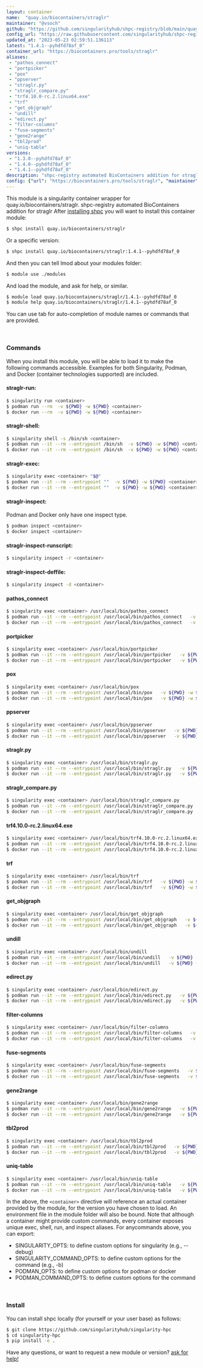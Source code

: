 ```yaml
---
layout: container
name:  "quay.io/biocontainers/straglr"
maintainer: "@vsoch"
github: "https://github.com/singularityhub/shpc-registry/blob/main/quay.io/biocontainers/straglr/container.yaml"
config_url: "https://raw.githubusercontent.com/singularityhub/shpc-registry/main/quay.io/biocontainers/straglr/container.yaml"
updated_at: "2023-05-23 02:59:51.136113"
latest: "1.4.1--pyhdfd78af_0"
container_url: "https://biocontainers.pro/tools/straglr"
aliases:
 - "pathos_connect"
 - "portpicker"
 - "pox"
 - "ppserver"
 - "straglr.py"
 - "straglr_compare.py"
 - "trf4.10.0-rc.2.linux64.exe"
 - "trf"
 - "get_objgraph"
 - "undill"
 - "edirect.py"
 - "filter-columns"
 - "fuse-segments"
 - "gene2range"
 - "tbl2prod"
 - "uniq-table"
versions:
 - "1.3.0--pyhdfd78af_0"
 - "1.4.0--pyhdfd78af_0"
 - "1.4.1--pyhdfd78af_0"
description: "shpc-registry automated BioContainers addition for straglr"
config: {"url": "https://biocontainers.pro/tools/straglr", "maintainer": "@vsoch", "description": "shpc-registry automated BioContainers addition for straglr", "latest": {"1.4.1--pyhdfd78af_0": "sha256:373914b663a4391e4bc479e891e2c1de0a8b2d41fdfe8fad85a492342a370875"}, "tags": {"1.3.0--pyhdfd78af_0": "sha256:cad130315c7e8c4c33436b660381a3b3725e72f2e3b20afa04d5d194442f6627", "1.4.0--pyhdfd78af_0": "sha256:07f275460d28286002daf3aa54de02a533f5a3406b1874f75c0bcf96813da913", "1.4.1--pyhdfd78af_0": "sha256:373914b663a4391e4bc479e891e2c1de0a8b2d41fdfe8fad85a492342a370875"}, "docker": "quay.io/biocontainers/straglr", "aliases": {"pathos_connect": "/usr/local/bin/pathos_connect", "portpicker": "/usr/local/bin/portpicker", "pox": "/usr/local/bin/pox", "ppserver": "/usr/local/bin/ppserver", "straglr.py": "/usr/local/bin/straglr.py", "straglr_compare.py": "/usr/local/bin/straglr_compare.py", "trf4.10.0-rc.2.linux64.exe": "/usr/local/bin/trf4.10.0-rc.2.linux64.exe", "trf": "/usr/local/bin/trf", "get_objgraph": "/usr/local/bin/get_objgraph", "undill": "/usr/local/bin/undill", "edirect.py": "/usr/local/bin/edirect.py", "filter-columns": "/usr/local/bin/filter-columns", "fuse-segments": "/usr/local/bin/fuse-segments", "gene2range": "/usr/local/bin/gene2range", "tbl2prod": "/usr/local/bin/tbl2prod", "uniq-table": "/usr/local/bin/uniq-table"}}
---
```


This module is a singularity container wrapper for quay.io/biocontainers/straglr.
shpc-registry automated BioContainers addition for straglr
After [installing shpc](#install) you will want to install this container module:


```bash
$ shpc install quay.io/biocontainers/straglr
```

Or a specific version:

```bash
$ shpc install quay.io/biocontainers/straglr:1.4.1--pyhdfd78af_0
```

And then you can tell lmod about your modules folder:

```bash
$ module use ./modules
```

And load the module, and ask for help, or similar.

```bash
$ module load quay.io/biocontainers/straglr/1.4.1--pyhdfd78af_0
$ module help quay.io/biocontainers/straglr/1.4.1--pyhdfd78af_0
```

You can use tab for auto-completion of module names or commands that are provided.

<br>

### Commands

When you install this module, you will be able to load it to make the following commands accessible.
Examples for both Singularity, Podman, and Docker (container technologies supported) are included.

#### straglr-run:

```bash
$ singularity run <container>
$ podman run --rm  -v ${PWD} -w ${PWD} <container>
$ docker run --rm  -v ${PWD} -w ${PWD} <container>
```

#### straglr-shell:

```bash
$ singularity shell -s /bin/sh <container>
$ podman run --it --rm --entrypoint /bin/sh  -v ${PWD} -w ${PWD} <container>
$ docker run --it --rm --entrypoint /bin/sh  -v ${PWD} -w ${PWD} <container>
```

#### straglr-exec:

```bash
$ singularity exec <container> "$@"
$ podman run --it --rm --entrypoint ""  -v ${PWD} -w ${PWD} <container> "$@"
$ docker run --it --rm --entrypoint ""  -v ${PWD} -w ${PWD} <container> "$@"
```

#### straglr-inspect:

Podman and Docker only have one inspect type.

```bash
$ podman inspect <container>
$ docker inspect <container>
```

#### straglr-inspect-runscript:

```bash
$ singularity inspect -r <container>
```

#### straglr-inspect-deffile:

```bash
$ singularity inspect -d <container>
```


#### pathos_connect

```bash
$ singularity exec <container> /usr/local/bin/pathos_connect
$ podman run --it --rm --entrypoint /usr/local/bin/pathos_connect   -v ${PWD} -w ${PWD} <container> -c " $@"
$ docker run --it --rm --entrypoint /usr/local/bin/pathos_connect   -v ${PWD} -w ${PWD} <container> -c " $@"
```


#### portpicker

```bash
$ singularity exec <container> /usr/local/bin/portpicker
$ podman run --it --rm --entrypoint /usr/local/bin/portpicker   -v ${PWD} -w ${PWD} <container> -c " $@"
$ docker run --it --rm --entrypoint /usr/local/bin/portpicker   -v ${PWD} -w ${PWD} <container> -c " $@"
```


#### pox

```bash
$ singularity exec <container> /usr/local/bin/pox
$ podman run --it --rm --entrypoint /usr/local/bin/pox   -v ${PWD} -w ${PWD} <container> -c " $@"
$ docker run --it --rm --entrypoint /usr/local/bin/pox   -v ${PWD} -w ${PWD} <container> -c " $@"
```


#### ppserver

```bash
$ singularity exec <container> /usr/local/bin/ppserver
$ podman run --it --rm --entrypoint /usr/local/bin/ppserver   -v ${PWD} -w ${PWD} <container> -c " $@"
$ docker run --it --rm --entrypoint /usr/local/bin/ppserver   -v ${PWD} -w ${PWD} <container> -c " $@"
```


#### straglr.py

```bash
$ singularity exec <container> /usr/local/bin/straglr.py
$ podman run --it --rm --entrypoint /usr/local/bin/straglr.py   -v ${PWD} -w ${PWD} <container> -c " $@"
$ docker run --it --rm --entrypoint /usr/local/bin/straglr.py   -v ${PWD} -w ${PWD} <container> -c " $@"
```


#### straglr_compare.py

```bash
$ singularity exec <container> /usr/local/bin/straglr_compare.py
$ podman run --it --rm --entrypoint /usr/local/bin/straglr_compare.py   -v ${PWD} -w ${PWD} <container> -c " $@"
$ docker run --it --rm --entrypoint /usr/local/bin/straglr_compare.py   -v ${PWD} -w ${PWD} <container> -c " $@"
```


#### trf4.10.0-rc.2.linux64.exe

```bash
$ singularity exec <container> /usr/local/bin/trf4.10.0-rc.2.linux64.exe
$ podman run --it --rm --entrypoint /usr/local/bin/trf4.10.0-rc.2.linux64.exe   -v ${PWD} -w ${PWD} <container> -c " $@"
$ docker run --it --rm --entrypoint /usr/local/bin/trf4.10.0-rc.2.linux64.exe   -v ${PWD} -w ${PWD} <container> -c " $@"
```


#### trf

```bash
$ singularity exec <container> /usr/local/bin/trf
$ podman run --it --rm --entrypoint /usr/local/bin/trf   -v ${PWD} -w ${PWD} <container> -c " $@"
$ docker run --it --rm --entrypoint /usr/local/bin/trf   -v ${PWD} -w ${PWD} <container> -c " $@"
```


#### get_objgraph

```bash
$ singularity exec <container> /usr/local/bin/get_objgraph
$ podman run --it --rm --entrypoint /usr/local/bin/get_objgraph   -v ${PWD} -w ${PWD} <container> -c " $@"
$ docker run --it --rm --entrypoint /usr/local/bin/get_objgraph   -v ${PWD} -w ${PWD} <container> -c " $@"
```


#### undill

```bash
$ singularity exec <container> /usr/local/bin/undill
$ podman run --it --rm --entrypoint /usr/local/bin/undill   -v ${PWD} -w ${PWD} <container> -c " $@"
$ docker run --it --rm --entrypoint /usr/local/bin/undill   -v ${PWD} -w ${PWD} <container> -c " $@"
```


#### edirect.py

```bash
$ singularity exec <container> /usr/local/bin/edirect.py
$ podman run --it --rm --entrypoint /usr/local/bin/edirect.py   -v ${PWD} -w ${PWD} <container> -c " $@"
$ docker run --it --rm --entrypoint /usr/local/bin/edirect.py   -v ${PWD} -w ${PWD} <container> -c " $@"
```


#### filter-columns

```bash
$ singularity exec <container> /usr/local/bin/filter-columns
$ podman run --it --rm --entrypoint /usr/local/bin/filter-columns   -v ${PWD} -w ${PWD} <container> -c " $@"
$ docker run --it --rm --entrypoint /usr/local/bin/filter-columns   -v ${PWD} -w ${PWD} <container> -c " $@"
```


#### fuse-segments

```bash
$ singularity exec <container> /usr/local/bin/fuse-segments
$ podman run --it --rm --entrypoint /usr/local/bin/fuse-segments   -v ${PWD} -w ${PWD} <container> -c " $@"
$ docker run --it --rm --entrypoint /usr/local/bin/fuse-segments   -v ${PWD} -w ${PWD} <container> -c " $@"
```


#### gene2range

```bash
$ singularity exec <container> /usr/local/bin/gene2range
$ podman run --it --rm --entrypoint /usr/local/bin/gene2range   -v ${PWD} -w ${PWD} <container> -c " $@"
$ docker run --it --rm --entrypoint /usr/local/bin/gene2range   -v ${PWD} -w ${PWD} <container> -c " $@"
```


#### tbl2prod

```bash
$ singularity exec <container> /usr/local/bin/tbl2prod
$ podman run --it --rm --entrypoint /usr/local/bin/tbl2prod   -v ${PWD} -w ${PWD} <container> -c " $@"
$ docker run --it --rm --entrypoint /usr/local/bin/tbl2prod   -v ${PWD} -w ${PWD} <container> -c " $@"
```


#### uniq-table

```bash
$ singularity exec <container> /usr/local/bin/uniq-table
$ podman run --it --rm --entrypoint /usr/local/bin/uniq-table   -v ${PWD} -w ${PWD} <container> -c " $@"
$ docker run --it --rm --entrypoint /usr/local/bin/uniq-table   -v ${PWD} -w ${PWD} <container> -c " $@"
```



In the above, the `<container>` directive will reference an actual container provided
by the module, for the version you have chosen to load. An environment file in the
module folder will also be bound. Note that although a container
might provide custom commands, every container exposes unique exec, shell, run, and
inspect aliases. For anycommands above, you can export:

 - SINGULARITY_OPTS: to define custom options for singularity (e.g., --debug)
 - SINGULARITY_COMMAND_OPTS: to define custom options for the command (e.g., -b)
 - PODMAN_OPTS: to define custom options for podman or docker
 - PODMAN_COMMAND_OPTS: to define custom options for the command

<br>

### Install

You can install shpc locally (for yourself or your user base) as follows:

```bash
$ git clone https://github.com/singularityhub/singularity-hpc
$ cd singularity-hpc
$ pip install -e .
```

Have any questions, or want to request a new module or version? [ask for help!](https://github.com/singularityhub/singularity-hpc/issues)